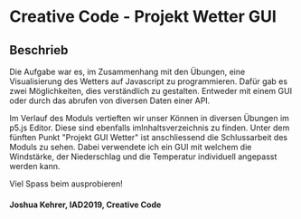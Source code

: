 # Creative Code - Projekt Wetter GUI

## Beschrieb

Die Aufgabe war es, im Zusammenhang mit den Übungen, eine Visualisierung des Wetters auf Javascript zu programmieren.
Dafür gab es zwei Möglichkeiten, dies verständlich zu gestalten. Entweder mit einem GUI oder durch das abrufen von diversen Daten einer API.

Im Verlauf des Moduls vertieften wir unser Können in diversen Übungen im p5.js Editor. Diese sind ebenfalls imInhaltsverzeichnis zu finden. Unter dem fünften Punkt "Projekt GUI Wetter" ist anschliessend die Schlussarbeit des Moduls zu sehen. Dabei verwendete ich ein GUI mit welchem die Windstärke, der Niederschlag und die Temperatur individuell angepasst werden kann.

Viel Spass beim ausprobieren!


#### Joshua Kehrer, IAD2019, Creative Code
